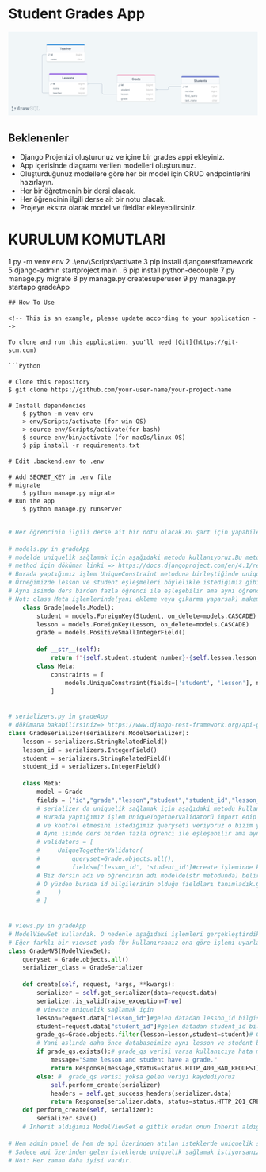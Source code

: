 # Student Grades App
![grades](grades.png)

## Beklenenler
- Django Projenizi oluşturunuz ve içine bir grades appi ekleyiniz.
- App içerisinde diagramı verilen modelleri oluşturunuz.
- Oluşturduğunuz modellere göre her bir model için CRUD endpointlerini hazırlayın.
- Her bir öğretmenin bir dersi olacak.
- Her öğrencinin ilgili derse ait bir notu olacak.
- Projeye ekstra olarak model ve fieldlar ekleyebilirsiniz.
  
# KURULUM KOMUTLARI
   1 py -m venv env
   2 .\env\Scripts\activate
   3 pip install djangorestframework
   5 django-admin startproject main .
   6 pip install python-decouple
   7 py manage.py migrate
   8 py manage.py createsuperuser
   9 py manage.py startapp gradeApp
```
## How To Use

<!-- This is an example, please update according to your application -->

To clone and run this application, you'll need [Git](https://git-scm.com)

```Python

# Clone this repository
$ git clone https://github.com/your-user-name/your-project-name

# Install dependencies
    $ python -m venv env
    > env/Scripts/activate (for win OS)
    > source env/Scripts/activate(for bash)
    $ source env/bin/activate (for macOs/linux OS)
    $ pip install -r requirements.txt

# Edit .backend.env to .env

# Add SECRET_KEY in .env file
# migrate
    $ python manage.py migrate
# Run the app
    $ python manage.py runserver
```


```Python

# Her öğrencinin ilgili derse ait bir notu olacak.Bu şart için yapabileceklerimiz

# models.py in gradeApp
# modelde uniquelik sağlamak için aşağıdaki metodu kullanıyoruz.Bu metotla admin panelde de kısıtlama yapmış oluyoruz. 
# method için döküman linki => https://docs.djangoproject.com/en/4.1/ref/models/constraints/#django.db.models.UniqueConstraint.fields
# Burada yaptığımız işlem UniqueConstraint metoduna birleştiğinde unique olmasını istediğimiz fieldları veriyoruz o bizim yerimize kontrolü sağlıyor.
# Örneğimizde lesson ve student eşleşmeleri böylelikle istediğimiz gibi tek olmuş oluyor. 
# Aynı isimde ders birden fazla öğrenci ile eşleşebilir ama aynı öğrenci ile eşleşemez aynı şekilde öğrenci için de öyle.
# Not: class Meta işlemlerinde(yani ekleme veya çıkarma yaparsak) makemigrations ve migrate komutlarını çalıştırmamız gerekir  
    class Grade(models.Model):
        student = models.ForeignKey(Student, on_delete=models.CASCADE)
        lesson = models.ForeignKey(Lesson, on_delete=models.CASCADE)
        grade = models.PositiveSmallIntegerField()

        def __str__(self):
            return f"{self.student.student_number}-{self.lesson.lesson_name}-{self.grade}" 
        class Meta:
            constraints = [
                models.UniqueConstraint(fields=['student', 'lesson'], name='unique_student_lesson')
            ]


# serializers.py in gradeApp
# dökümana bakabilirsiniz=> https://www.django-rest-framework.org/api-guide/validators/#uniquetogethervalidator
class GradeSerializer(serializers.ModelSerializer):
    lesson = serializers.StringRelatedField()
    lesson_id = serializers.IntegerField()
    student = serializers.StringRelatedField()
    student_id = serializers.IntegerField()

    class Meta:
        model = Grade
        fields = ("id","grade","lesson","student","student_id","lesson_id")
        # serializer da uniquelik sağlamak için aşağıdaki metodu kullanıyoruz.Bu metotla admin panelde kısıtlama yapmış olmuyoruz. 
        # Burada yaptığımız işlem UniqueTogetherValidatorü import edip içine birleştiğinde unique olmasını istediğimiz fieldları veriyoruz 
        # ve kontrol etmesini istediğimiz queryseti veriyoruz o bizim yerimize kontrolü sağlıyor.Örneğimizde lesson ve student eşleşmeleri böylelikle istediğimiz gibi tek olmuş oluyor. 
        # Aynı isimde ders birden fazla öğrenci ile eşleşebilir ama aynı öğrenci ile eşleşemez aynı şekilde öğrenci için de öyle.
        # validators = [
        #     UniqueTogetherValidator(
        #         queryset=Grade.objects.all(),
        #         fields=['lesson_id', 'student_id']#create işleminde kullanılan fieldları yazıyoruz.
        # Biz dersin adı ve öğrencinin adı modelde(str metodunda) belirttiğimiz gibi gelsin istediğimiz için ek fieldler koyduk.
        # O yüzden burada id bilgilerinin olduğu fieldları tanımladık.Çünkü databse de id ile tutuluyor veri.
        #     )
        # ]


# views.py in gradeApp
# ModelViewSet kullandık. O nedenle aşağıdaki işlemleri gerçekleştirdik. 
# Eğer farklı bir viewset yada fbv kullanırsanız ona göre işlemi uyarlayabilirsiniz
class GradeMVS(ModelViewSet):
    queryset = Grade.objects.all()
    serializer_class = GradeSerializer

    def create(self, request, *args, **kwargs):
        serializer = self.get_serializer(data=request.data)
        serializer.is_valid(raise_exception=True)
        # viewste uniquelik sağlamak için
        lesson=request.data["lesson_id"]#gelen datadan lesson_id bilgisini çekip değişkene atadık
        student=request.data["student_id"]#gelen datadan student_id bilgisini çekip değişkene atadık
        grade_qs=Grade.objects.filter(lesson=lesson,student=student)# Grade modelimizde iki şartı da sağlayan veriyi çektik.
        # Yani aslında daha önce databaseimize aynı lesson ve student bilgisiyle veri girilmiş mi onu kontrol ediyoruz
        if grade_qs.exists():# grade_qs verisi varsa kullanıcıya hata mesajı dönüyoruz
            message="Same lesson and student have a grade."
            return Response(message,status=status.HTTP_400_BAD_REQUEST)  
        else: #  grade_qs verisi yoksa gelen veriyi kaydediyoruz
            self.perform_create(serializer)
            headers = self.get_success_headers(serializer.data)
            return Response(serializer.data, status=status.HTTP_201_CREATED, headers=headers)
    def perform_create(self, serializer):
        serializer.save()
    # Inherit aldığımız ModelViewSet e gittik oradan onun Inherit aldığı CreateApiViewe gittik create metodunu aldık burada override yapıp ilgili şartlarımızı koymuş olduk.

# Hem admin panel de hem de api üzerinden atılan isteklerde uniquelik sağlamak istiyorsanız model de yapılan işlem yeterli olacaktır.
# Sadece api üzerinden gelen isteklerde uniquelik sağlamak istiyorsanız serializerdaki veya viewsdeki işlem yeterli olacaktır.    
# Not: Her zaman daha iyisi vardır.
```
